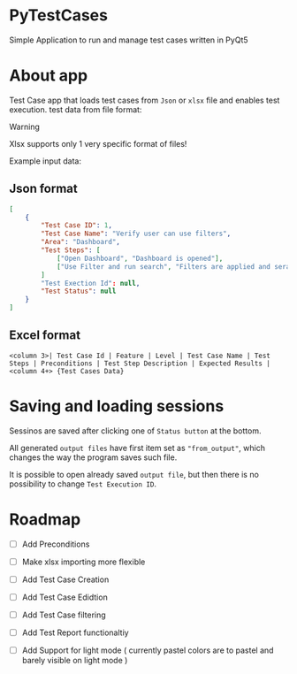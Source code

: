 # PyTestCases
Simple Application to run and manage test cases written in PyQt5

# About app
Test Case app that loads test cases from ``Json`` or ``xlsx`` file and enables test execution.
test data from file format:

> [!WARNING]
> Xlsx supports only 1 very specific format of files!

Example input data:
## Json format
```json
[
	{
		"Test Case ID": 1,
		"Test Case Name": "Verify user can use filters",
		"Area": "Dashboard",
		"Test Steps": [
			["Open Dashboard", "Dashboard is opened"],
			["Use Filter and run search", "Filters are applied and serach results are properly displayed"]
		]
		"Test Exection Id": null,
		"Test Status": null
	}
]
```

## Excel format
```
<column 3>| Test Case Id | Feature | Level | Test Case Name | Test Steps | Preconditions | Test Step Description | Expected Results |
<column 4+> {Test Cases Data}
```

# Saving and loading sessions
Sessinos are saved after clicking one of ``Status button`` at the bottom.

All generated ``output files`` have first item set as ``"from_output"``, which changes the way the program saves such file.

It is possible to open already saved ``output file``, but then there is no possibility to change ``Test Execution ID``.

# Roadmap
- [ ] Add Preconditions
- [ ] Make xlsx importing more flexible
- [ ] Add Test Case Creation
- [ ] Add Test Case Edidtion
- [ ] Add Test Case filtering
- [ ] Add Test Report functionaltiy
- [ ] Add Support for light mode ( currently pastel colors are to pastel and barely visible on light mode )

